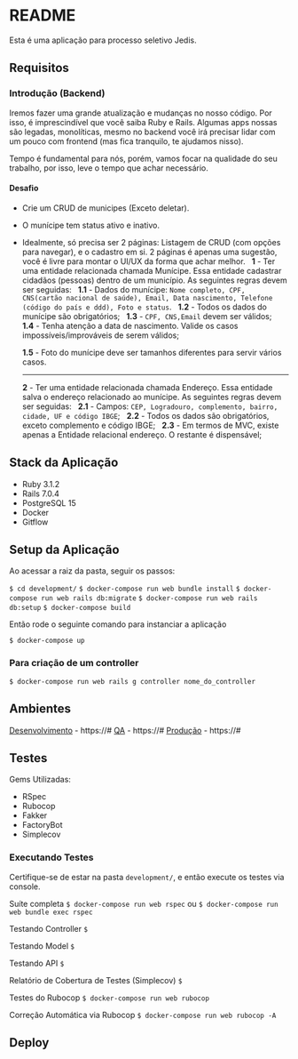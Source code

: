 # README

Esta é uma aplicação para processo seletivo Jedis.

## Requisitos

### Introdução (Backend)

Iremos fazer uma grande atualização e mudanças no nosso código. Por isso, é imprescindível que você saiba Ruby e Rails. Algumas apps nossas são legadas, monolíticas, mesmo no backend você irá precisar lidar com um pouco com frontend (mas fica tranquilo, te ajudamos nisso).

Tempo é fundamental para nós, porém, vamos focar na qualidade do seu trabalho, por isso, leve o tempo que achar necessário.

#### Desafio

- Crie um CRUD de municipes (Exceto deletar).
- O munícipe tem status ativo e inativo.
- Idealmente, só precisa ser 2 páginas: Listagem de CRUD (com opções para navegar), e o cadastro em si. 2 páginas é apenas uma sugestão, você é livre para montar o UI/UX da forma que achar melhor.
  &nbsp;
  **1** - Ter uma entidade relacionada chamada Munícipe. Essa entidade cadastrar cidadãos (pessoas) dentro de um município. As seguintes regras devem ser seguidas:
  &nbsp;
  **1.1** - Dados do munícipe: `Nome completo, CPF, CNS(cartão nacional de saúde), Email, Data nascimento, Telefone (código do país e ddd), Foto e status`.
  &nbsp;
  **1.2** - Todos os dados do munícipe são obrigatórios;
  &nbsp;
  **1.3** - `CPF, CNS,Email` devem ser válidos;
  &nbsp;
  **1.4** - Tenha atenção a data de nascimento. Valide os casos impossíveis/improváveis de serem válidos;

  **1.5** - Foto do munícipe deve ser tamanhos diferentes para servir vários casos.

  ---

  **2** - Ter uma entidade relacionada chamada Endereço. Essa entidade salva o endereço relacionado ao munícipe. As seguintes regras devem ser seguidas:
  &nbsp;
  **2.1** - Campos: `CEP, Logradouro, complemento, bairro, cidade, UF e código IBGE`;
  &nbsp;
  **2.2** - Todos os dados são obrigatórios, exceto complemento e código IBGE;
  &nbsp;
  **2.3** - Em termos de MVC, existe apenas a Entidade relacional endereço. O restante é dispensável;

## Stack da Aplicação

- Ruby 3.1.2
- Rails 7.0.4
- PostgreSQL 15
- Docker
- Gitflow

## Setup da Aplicação

Ao acessar a raiz da pasta, seguir os passos:

`$ cd development/`
`$ docker-compose run web bundle install`
`$ docker-compose run web rails db:migrate`
`$ docker-compose run web rails db:setup`
`$ docker-compose build`

Então rode o seguinte comando para instanciar a aplicação

`$ docker-compose up`

### Para criação de um controller

`$ docker-compose run web rails g controller nome_do_controller`

## Ambientes

[Desenvolvimento](https://#) - https://#
[QA](https://#) - https://#
[Produção](https://#) - https://#

## Testes

Gems Utilizadas:

- RSpec
- Rubocop
- Fakker
- FactoryBot
- Simplecov

### Executando Testes

Certifique-se de estar na pasta `development/`, e então execute os testes via console.

Suíte completa
`$ docker-compose run web rspec`
ou
`$ docker-compose run web bundle exec rspec`

Testando Controller
`$`

Testando Model
`$`

Testando API
`$`

Relatório de Cobertura de Testes (Simplecov)
`$`

Testes do Rubocop
`$ docker-compose run web rubocop`

Correção Automática via Rubocop
`$ docker-compose run web rubocop -A`

## Deploy
